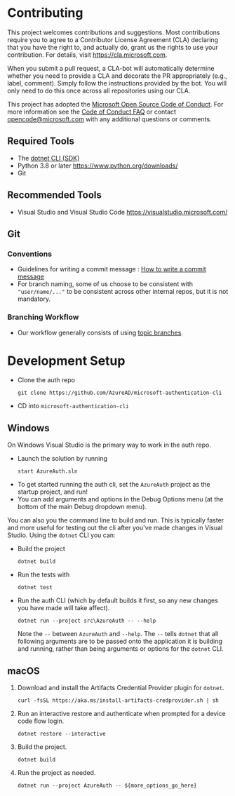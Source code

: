 # Contributing

This project welcomes contributions and suggestions. Most contributions require you to
agree to a Contributor License Agreement (CLA) declaring that you have the right to,
and actually do, grant us the rights to use your contribution. For details, visit
https://cla.microsoft.com.

When you submit a pull request, a CLA-bot will automatically determine whether you need
to provide a CLA and decorate the PR appropriately (e.g., label, comment). Simply follow the
instructions provided by the bot. You will only need to do this once across all repositories using our CLA.

This project has adopted the [Microsoft Open Source Code of Conduct](https://opensource.microsoft.com/codeofconduct/).
For more information see the [Code of Conduct FAQ](https://opensource.microsoft.com/codeofconduct/faq/)
or contact [opencode@microsoft.com](mailto:opencode@microsoft.com) with any additional questions or comments.

## Required Tools
* The [dotnet CLI (SDK)](https://dotnet.microsoft.com/download)
* Python 3.8 or later https://www.python.org/downloads/
* Git

## Recommended Tools
* Visual Studio and Visual Studio Code https://visualstudio.microsoft.com/

## Git

### Conventions
* Guidelines for writing a  commit message : [How to write a commit message](https://cbea.ms/git-commit/#seven-rules)
* For branch naming, some of us choose to be consistent with ```"user/name/..."``` to be consistent across other internal repos, but it is not mandatory.

### Branching Workflow
* Our workflow generally consists of using [topic branches](https://git-scm.com/book/en/v2/Git-Branching-Branching-Workflows#_topic_branch).

# Development Setup

- Clone the auth repo
  ```
  git clone https://github.com/AzureAD/microsoft-authentication-cli
  ```
- CD into `microsoft-authentication-cli`

## Windows

   On Windows Visual Studio is the primary way to work in the auth repo. 
* Launch the solution by running
  ```
  start AzureAuth.sln
  ```
* To get started running the auth cli, set the `AzureAuth` project as the startup project, and run!
* You can add arguments and options in the Debug Options menu (at the bottom of the main Debug dropdown menu).

You can also you the command line to build and run. This is typically faster and more useful for testing out the cli after you've made changes in Visual Studio. Using the `dotnet` CLI you can:
- Build the project
  ```
  dotnet build
  ```

- Run the tests with
  ```
  dotnet test
  ```

- Run the auth CLI (which by default builds it first, so any new changes you have made will take affect).
  ```
  dotnet run --project src\AzureAuth -- --help
  ```
  Note the `--` between `AzureAuth` and `--help`. The `--` tells `dotnet` that all following arguments are to be passed onto the application it is building and running, rather than being arguments or options for the `dotnet` CLI.

  
## macOS

1. Download and install the Artifacts Credential Provider plugin for `dotnet`.
   ```shell
   curl -fsSL https://aka.ms/install-artifacts-credprovider.sh | sh
   ```
2. Run an interactive restore and authenticate when prompted for a device code flow login.
   ```shell
   dotnet restore --interactive
   ```
3. Build the project.
   ```shell
   dotnet build
   ```
4. Run the project as needed.
   ```shell
   dotnet run --project AzureAuth -- ${more_options_go_here}
   ```